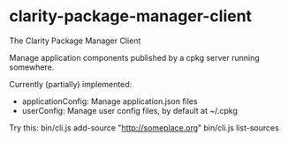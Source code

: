 # clarity-package-manager-client
The Clarity Package Manager Client

Manage application components published by a cpkg server running somewhere.

Currently (partially) implemented:
* applicationConfig: Manage application.json files
* userConfig: Manage user config files, by default at ~/.cpkg

Try this:
    bin/cli.js add-source "http://someplace.org"
    bin/cli.js list-sources
